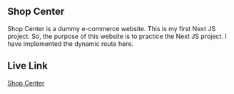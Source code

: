 

## Shop Center

Shop Center is a dummy e-commerce website. This is my first Next JS project. So, the purpose of this website is to practice the Next JS project. I have implemented the dynamic route here.

## Live Link

[Shop Center](https://shop-center-six-eta.vercel.app/)


